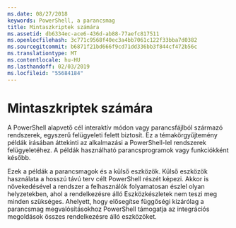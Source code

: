 ```yaml
---
ms.date: 08/27/2018
keywords: PowerShell, a parancsmag
title: Mintaszkriptek számára
ms.assetid: db6334ec-ace6-436d-ab88-77aefc817511
ms.openlocfilehash: 3c771c9568f40ec3a4bb7061c122f33bba7d0382
ms.sourcegitcommit: b6871f21bd666f9cd71dd336bb3f844cf472b56c
ms.translationtype: MT
ms.contentlocale: hu-HU
ms.lasthandoff: 02/03/2019
ms.locfileid: "55684184"
---
```

# <a name="sample-scripts-for-system-administration"></a>Mintaszkriptek számára

A PowerShell alapvető cél interaktív módon vagy parancsfájlból származó rendszerek, egyszerű felügyeleti felett biztosít. Ez a témakörgyűjtemény példák írásában áttekinti az alkalmazási a PowerShell-lel rendszerek felügyeletéhez. A példák használható parancsprogramok vagy funkciókként később.

Ezek a példák a parancsmagok és a külső eszközök. Külső eszközök használata a hosszú távú terv célt PowerShell részét képezi. Akkor is növekedésével a rendszer a felhasználók folyamatosan észlel olyan helyzetekben, ahol a rendelkezésre álló Eszközkészletek nem teszi meg minden szükséges. Ahelyett, hogy elősegítse függőségi kizárólag a parancsmag megvalósításokhoz PowerShell támogatja az integrációs megoldások összes rendelkezésre álló eszközöket.